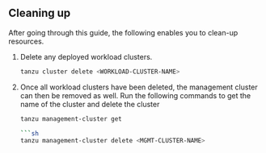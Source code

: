 ## Cleaning up

After going through this guide, the following enables you to clean-up resources.

1. Delete any deployed workload clusters.

    ```sh
    tanzu cluster delete <WORKLOAD-CLUSTER-NAME>
    ```

1. Once all workload clusters have been deleted, the management cluster can
   then be removed as well. Run the following commands to get the name of the cluster and delete the cluster

    ```sh
    tanzu management-cluster get

    ```sh
    tanzu management-cluster delete <MGMT-CLUSTER-NAME>
    ```
